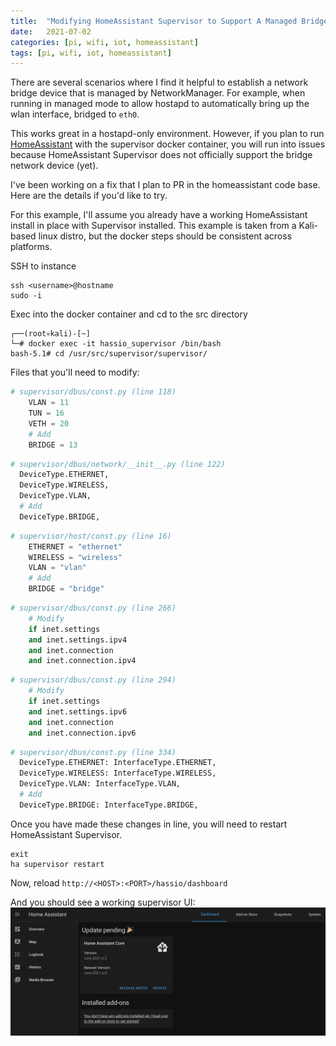 ```yaml
---
title:  "Modifying HomeAssistant Supervisor to Support A Managed Bridge Device"
date:   2021-07-02
categories: [pi, wifi, iot, homeassistant]
tags: [pi, wifi, iot, homeassistant]
---
```


There are several scenarios where I find it helpful to establish a network bridge device that is managed by NetworkManager. For example, when running in managed mode to allow hostapd to automatically bring up the wlan interface, bridged to ```eth0```.

This works great in a hostapd-only environment. However, if you plan to run [HomeAssistant][homeassistant] with the supervisor docker container, you will run into issues because HomeAssistant Supervisor does not officially support the bridge network device (yet).

I've been working on a fix that I plan to PR in the homeassistant code base. Here are the details if you'd like to try.

For this example, I'll assume you already have a working HomeAssistant install in place with Supervisor installed. This example is taken from a Kali-based linux distro, but the docker steps should be consistent across platforms.

SSH to instance
```
ssh <username>@hostname
sudo -i
```

Exec into the docker container and cd to the src directory
```
┌──(root💀kali)-[~]
└─# docker exec -it hassio_supervisor /bin/bash
bash-5.1# cd /usr/src/supervisor/supervisor/
```

Files that you'll need to modify:

``` python
# supervisor/dbus/const.py (line 118)
    VLAN = 11
    TUN = 16
    VETH = 20
    # Add
    BRIDGE = 13
```

``` python
# supervisor/dbus/network/__init__.py (line 122)
  DeviceType.ETHERNET,
  DeviceType.WIRELESS,
  DeviceType.VLAN,
  # Add
  DeviceType.BRIDGE,
```

``` python
# supervisor/host/const.py (line 16)
    ETHERNET = "ethernet"
    WIRELESS = "wireless"
    VLAN = "vlan"
    # Add
    BRIDGE = "bridge"
```

``` python
# supervisor/dbus/const.py (line 266)
    # Modify
    if inet.settings
    and inet.settings.ipv4
    and inet.connection
    and inet.connection.ipv4
```

``` python
# supervisor/dbus/const.py (line 294)
    # Modify
    if inet.settings
    and inet.settings.ipv6
    and inet.connection
    and inet.connection.ipv6
```

``` python
# supervisor/dbus/const.py (line 334)
  DeviceType.ETHERNET: InterfaceType.ETHERNET,
  DeviceType.WIRELESS: InterfaceType.WIRELESS,
  DeviceType.VLAN: InterfaceType.VLAN,
  # Add
  DeviceType.BRIDGE: InterfaceType.BRIDGE,
```

Once you have made these changes in line, you will need to restart HomeAssistant Supervisor. 

```
exit
ha supervisor restart
```

Now, reload ```http://<HOST>:<PORT>/hassio/dashboard```

And you should see a working supervisor UI:
![working-supervisor](/images/supervisor-working.png)

[homeassistant]: https://www.home-assistant.io/